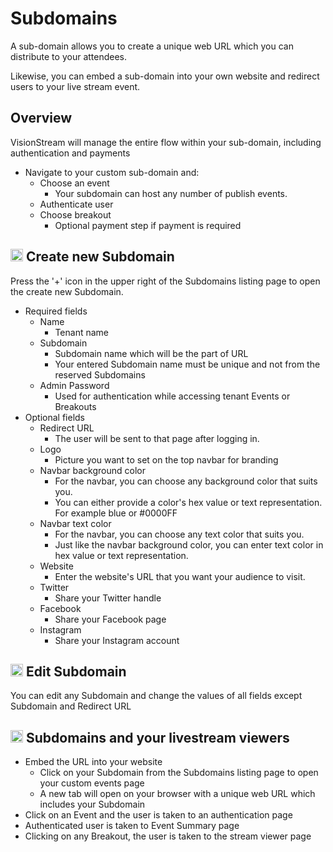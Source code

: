 # Subdomains

A sub-domain allows you to create a unique web URL which you can distribute to your attendees.

Likewise, you can embed a sub-domain into your own website and redirect users to your live stream event.

## Overview

VisionStream will manage the entire flow within your sub-domain, including authentication and payments

* Navigate to your custom sub-domain and:
    - Choose an event
        - Your subdomain can host any number of publish events.
    - Authenticate user
    - Choose breakout
        - Optional payment step if payment is required

## <img src="https://raw.githubusercontent.com/FortAwesome/Font-Awesome/6.x/svgs/solid/plus.svg" width="20" height="20"> Create new Subdomain

Press the '+' icon in the upper right of the Subdomains listing page to open the create new Subdomain.

* Required fields
    - Name
        - Tenant name
    - Subdomain
        - Subdomain name which will be the part of URL
        - Your entered Subdomain name must be unique and not from the reserved Subdomains
    - Admin Password
        - Used for authentication while accessing tenant Events or Breakouts
* Optional fields
    - Redirect URL
        - The user will be sent to that page after logging in.
    - Logo
        - Picture you want to set on the top navbar for branding
    - Navbar background color
        - For the navbar, you can choose any background color that suits you.
        - You can either provide a color's hex value or text representation. For example blue or #0000FF
    - Navbar text color
        - For the navbar, you can choose any text color that suits you.
        - Just like the navbar background color, you can enter text color in hex value or text representation.
    - Website
        - Enter the website's URL that you want your audience to visit.
    - Twitter
        - Share your Twitter handle
    - Facebook
        - Share your Facebook page
    - Instagram
        - Share your Instagram account

## <img src="https://raw.githubusercontent.com/FortAwesome/Font-Awesome/6.x/svgs/solid/pen-to-square.svg" width="20" height="20"> Edit Subdomain

You can edit any Subdomain and change the values of all fields except Subdomain and Redirect URL

## <img src="https://raw.githubusercontent.com/FortAwesome/Font-Awesome/6.x/svgs/solid/rocket.svg" width="20" height="20"> Subdomains and your livestream viewers

* Embed the URL into your website
    - Click on your Subdomain from the Subdomains listing page to open your custom events page
    - A new tab will open on your browser with a unique web URL which includes your Subdomain
* Click on an Event and the user is taken to an authentication page
* Authenticated user is taken to Event Summary page
* Clicking on any Breakout, the user is taken to the stream viewer page
